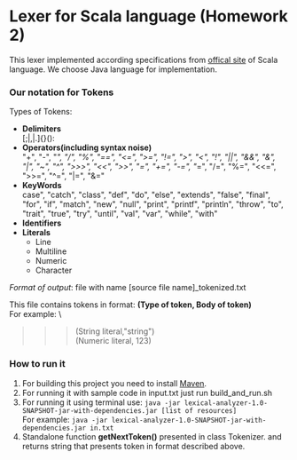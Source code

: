 # Lexer for Scala language (Homework 2)
This lexer implemented according specifications from [offical site](https://www.scala-lang.org/files/archive/spec/2.11/) of Scala language.
We choose Java language for implementation.

### Our notation for Tokens
Types of Tokens:  
  * **Delimiters** \
   [;|,|.]{}(): 
  * **Operators(including syntax noise)** \
  "+", "-", "*", "/", "%",
                      "==", "<=", ">=", "!=", ">", "<", "!",
                      "||", "&&", "&", "|", "~", "^", ">>>",
                      "<<", ">>", "=", "+=", "-=", "*=", "/=",
                      "%=", "<<=", ">>=", "^=", "|=", "&="
  * **KeyWords** \
  case", "catch", "class",
              "def", "do", "else", "extends", "false", "final", "for", "if",
              "match", "new", "null", "print", "printf", "println", "throw",
              "to", "trait", "true", "try", "until", "val", "var", "while", "with"
  * **Identifiers**
  * **Literals**
    - Line
    - Multiline
    - Numeric
    - Character
    
  _Format of output_: file with name [source file name]_tokenized.txt
  
  This file contains tokens in format: __(Type of token, Body of token)__ \
  For example: \
  >>> (String literal,"string") \
  >>> (Numeric literal, 123)
  
 ### How to run it
  1. For building this project you need to install [Maven](https://maven.apache.org/). 
  2. For running it with sample code in input.txt just run build_and_run.sh 
  3. For running it using terminal use: `java -jar lexical-analyzer-1.0-SNAPSHOT-jar-with-dependencies.jar [list of resources]` \
  For example: `java -jar lexical-analyzer-1.0-SNAPSHOT-jar-with-dependencies.jar in.txt`
  4. Standalone function **getNextToken()** presented in class Tokenizer. and returns string that presents token in format described above.
  
 

  
